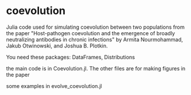# coevolution

Julia code used for simulating coevolution between two populations from the paper "Host-pathogen coevolution and the emergence of broadly neutralizing antibodies in chronic infections" by Armita Nourmohammad, Jakub Otwinowski, and Joshua B. Plotkin.

You need these packages: DataFrames, Distributions

the main code is in Coevolution.jl. The other files are for making figures in the paper

some examples in evolve_coevolution.jl

